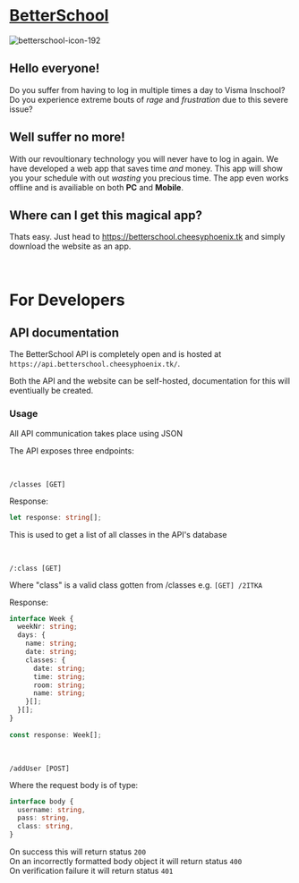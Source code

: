 # [BetterSchool](https://betterschool.cheesyphoenix.tk)

![betterschool-icon-192](https://user-images.githubusercontent.com/30808373/185181607-1bd61fa3-92dd-4413-b342-7d26861f39b9.png)

## **Hello everyone!**

Do you suffer from having to log in multiple times a day to Visma Inschool? Do you experience extreme bouts of *rage* and *frustration* due to this severe issue?


## **Well suffer no more!**

With our revoultionary technology you will never have to log in again. We have developed a web app that saves time *and* money. This app will show you your schedule with out *wasting* you precious time. The app even works offline and is availiable on both **PC** and **Mobile**.

## **Where can I get this magical app?**

Thats easy. Just head to https://betterschool.cheesyphoenix.tk and simply download the website as an app.

<br>

# For Developers

## API documentation

The BetterSchool API is completely open and is hosted at ```https://api.betterschool.cheesyphoenix.tk/```. 

Both the API and the website can be self-hosted, documentation for this will eventiually be created.


### Usage

All API communication takes place using JSON

The API exposes three endpoints: 

<br>

```/classes [GET]```

Response: 
```TypeScript
let response: string[];
```

This is used to get a list of all classes in the API's database

<br>

```/:class [GET]``` 

Where "class" is a valid class gotten from /classes
e.g. ```[GET] /2ITKA```

Response: 
```TypeScript
interface Week {
  weekNr: string;
  days: {
    name: string;
    date: string;
    classes: {
      date: string;
      time: string;
      room: string;
      name: string;
    }[];
  }[];
}
  
const response: Week[];
```

<br>

```/addUser [POST]``` 

Where the request body is of type:
```TypeScript
interface body {
  username: string,
  pass: string,
  class: string,
}
```

On success this will return status ```200``` <br>
On an incorrectly formatted body object it will return status ```400``` <br>
On verification failure it will return status ```401``` <br>

